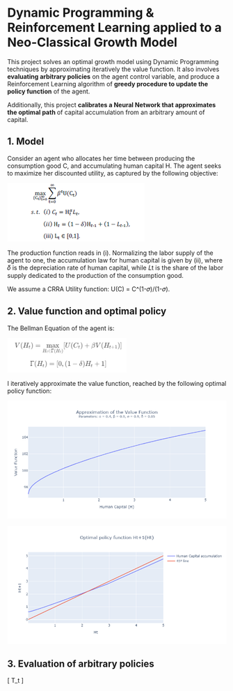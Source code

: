 # Dynamic Programming & Reinforcement Learning applied to a Neo-Classical Growth Model

This project solves an optimal growth model using Dynamic Programming techniques by approximating iteratively the value function. It also involves <b>evaluating arbitrary policies</b> on the agent control variable, and produce a Reinforcement Learning algorithm of <b>greedy procedure to update the policy function</b> of the agent.

Additionally, this project <b>calibrates a Neural Network that approximates the optimal path </b> of capital accumulation from an arbitrary amount of capital.

## 1. Model

Consider an agent who allocates her time between producing the consumption good C, and accumulating human capital H. The agent seeks to maximize her discounted utility, as captured by the following objective:

![Model](images/problem.png)

The production function reads in (i).
Normalizing the labor supply of the agent to one, the accumulation law for human capital is given by (ii), where 𝛿 is the depreciation rate of human capital, while 𝐿t is the share of the labor supply dedicated to the production of the consumption good.

We assume a CRRA Utility function: U(C) = C^(1-𝜎)/(1-𝜎).

## 2. Value function and optimal policy
The Bellman Equation of the agent is:

![Bellman Equation and Feasability set](images/bellman_equation.png)

I iteratively approximate the value function, reached by the following optimal policy function:

![Value Function](images/value_function.png)

![Policy function](images/policy_function.png)

## 3. Evaluation of arbitrary policies

\[
T_t
\]
